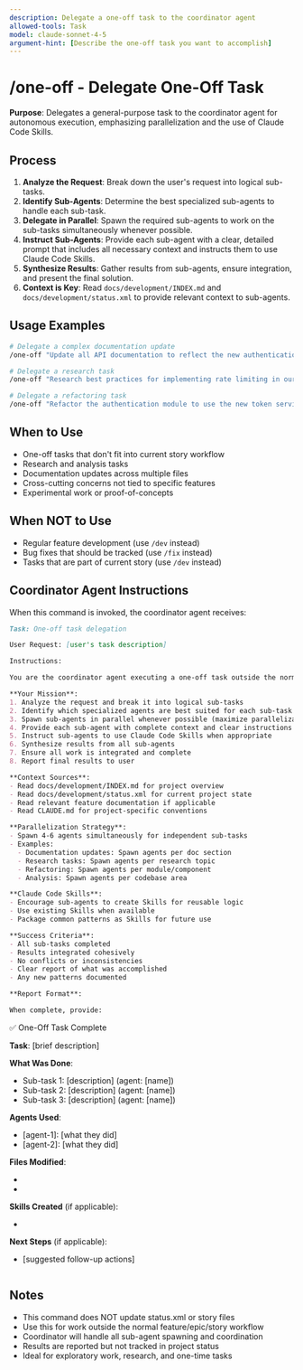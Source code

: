 ```yaml
---
description: Delegate a one-off task to the coordinator agent
allowed-tools: Task
model: claude-sonnet-4-5
argument-hint: [Describe the one-off task you want to accomplish]
---
```


# /one-off - Delegate One-Off Task

**Purpose**: Delegates a general-purpose task to the coordinator agent for autonomous execution, emphasizing parallelization and the use of Claude Code Skills.

## Process

1. **Analyze the Request**: Break down the user's request into logical sub-tasks.
2. **Identify Sub-Agents**: Determine the best specialized sub-agents to handle each sub-task.
3. **Delegate in Parallel**: Spawn the required sub-agents to work on the sub-tasks simultaneously whenever possible.
4. **Instruct Sub-Agents**: Provide each sub-agent with a clear, detailed prompt that includes all necessary context and instructs them to use Claude Code Skills.
5. **Synthesize Results**: Gather results from sub-agents, ensure integration, and present the final solution.
6. **Context is Key**: Read `docs/development/INDEX.md` and `docs/development/status.xml` to provide relevant context to sub-agents.

## Usage Examples

```bash
# Delegate a complex documentation update
/one-off "Update all API documentation to reflect the new authentication flow"

# Delegate a research task
/one-off "Research best practices for implementing rate limiting in our API"

# Delegate a refactoring task
/one-off "Refactor the authentication module to use the new token service"
```

## When to Use

- One-off tasks that don't fit into current story workflow
- Research and analysis tasks
- Documentation updates across multiple files
- Cross-cutting concerns not tied to specific features
- Experimental work or proof-of-concepts

## When NOT to Use

- Regular feature development (use `/dev` instead)
- Bug fixes that should be tracked (use `/fix` instead)
- Tasks that are part of current story (use `/dev` instead)

## Coordinator Agent Instructions

When this command is invoked, the coordinator agent receives:

```markdown
Task: One-off task delegation

User Request: [user's task description]

Instructions:

You are the coordinator agent executing a one-off task outside the normal story workflow.

**Your Mission**:
1. Analyze the request and break it into logical sub-tasks
2. Identify which specialized agents are best suited for each sub-task
3. Spawn sub-agents in parallel whenever possible (maximize parallelization)
4. Provide each sub-agent with complete context and clear instructions
5. Instruct sub-agents to use Claude Code Skills when appropriate
6. Synthesize results from all sub-agents
7. Ensure all work is integrated and complete
8. Report final results to user

**Context Sources**:
- Read docs/development/INDEX.md for project overview
- Read docs/development/status.xml for current project state
- Read relevant feature documentation if applicable
- Read CLAUDE.md for project-specific conventions

**Parallelization Strategy**:
- Spawn 4-6 agents simultaneously for independent sub-tasks
- Examples:
  - Documentation updates: Spawn agents per doc section
  - Research tasks: Spawn agents per research topic
  - Refactoring: Spawn agents per module/component
  - Analysis: Spawn agents per codebase area

**Claude Code Skills**:
- Encourage sub-agents to create Skills for reusable logic
- Use existing Skills when available
- Package common patterns as Skills for future use

**Success Criteria**:
- All sub-tasks completed
- Results integrated cohesively
- No conflicts or inconsistencies
- Clear report of what was accomplished
- Any new patterns documented

**Report Format**:

When complete, provide:

```
✅ One-Off Task Complete

**Task**: [brief description]

**What Was Done**:
- Sub-task 1: [description] (agent: [name])
- Sub-task 2: [description] (agent: [name])
- Sub-task 3: [description] (agent: [name])

**Agents Used**:
- [agent-1]: [what they did]
- [agent-2]: [what they did]

**Files Modified**:
- [file-1]: [changes]
- [file-2]: [changes]

**Skills Created** (if applicable):
- [skill-name]: [description]

**Next Steps** (if applicable):
- [suggested follow-up actions]
```
```

## Notes

- This command does NOT update status.xml or story files
- Use this for work outside the normal feature/epic/story workflow
- Coordinator will handle all sub-agent spawning and coordination
- Results are reported but not tracked in project status
- Ideal for exploratory work, research, and one-time tasks

